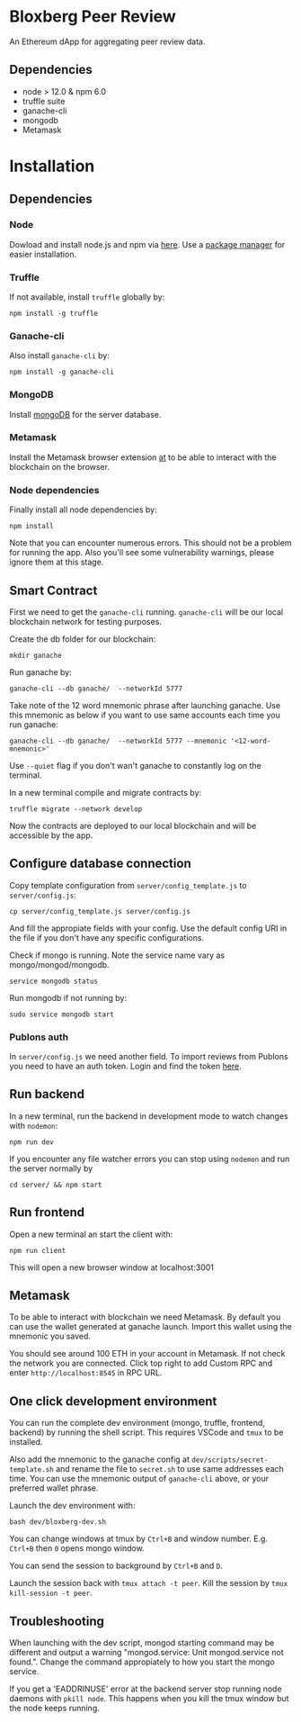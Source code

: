 # Bloxberg Peer Review
An Ethereum dApp for aggregating peer review data.

## Dependencies
- node > 12.0 & npm 6.0
- truffle suite
- ganache-cli
- mongodb
- Metamask

# Installation

## Dependencies

### Node

Dowload and install node.js and npm via [here](https://nodejs.org/en/download/). Use a [package manager](https://nodejs.org/en/download/package-manager/) for easier installation.

### Truffle

If not available, install `truffle` globally by:
```
npm install -g truffle
```

### Ganache-cli

Also install `ganache-cli` by:
```
npm install -g ganache-cli
```

### MongoDB

Install [mongoDB](https://www.mongodb.com/) for the server database.

### Metamask

Install the Metamask browser extension [at](https://metamask.io/) to be able to interact with the blockchain on the browser.

### Node dependencies

Finally install all node dependencies by:
```
npm install
```

Note that you can encounter numerous errors. This should not be a problem for running the app. Also you'll see some vulnerability warnings, please ignore them at this stage.

## Smart Contract
First we need to get the `ganache-cli` running. `ganache-cli` will be our local blockchain network for testing purposes.

Create the db folder for our blockchain:
```
mkdir ganache
```

Run ganache by:
```
ganache-cli --db ganache/  --networkId 5777
```

Take note of the 12 word mnemonic phrase after launching ganache. Use this mnemonic as below if you want to use same accounts each time you run ganache:
```
ganache-cli --db ganache/  --networkId 5777 --mnemonic '<12-word-mnemonic>'
```

Use `--quiet` flag if you don't wan't ganache to constantly log on the terminal.

In a new terminal compile and migrate contracts by:
```
truffle migrate --network develop
```

Now the contracts are deployed to our local blockchain and will be accessible by the app.

## Configure database connection
Copy template configuration from `server/config_template.js` to `server/config.js`:

```
cp server/config_template.js server/config.js
```

And fill the appropiate fields with your config. Use the default config URI in the file if you don't have any specific configurations.

Check if mongo is running. Note the service name vary as mongo/mongod/mongodb.
```
service mongodb status
```

Run mongodb if not running by:
```
sudo service mongodb start
```

### Publons auth

In `server/config.js` we need another field. To import reviews from Publons you need to have an auth token. Login and find the token [here](https://publons.com/api/v2/).

## Run backend

In a new terminal, run the backend in development mode to watch changes with `nodemon`:
```
npm run dev
```

If you encounter any file watcher errors you can stop using `nodemon` and run the server normally by
```
cd server/ && npm start
```

## Run frontend

Open a new terminal an start the client with:
```
npm run client
```

This will open a new browser window at localhost:3001

## Metamask

To be able to interact with blockchain we need Metamask. By default you can use the wallet generated at ganache launch. Import this wallet using the mnemonic you saved.

You should see around 100 ETH in your account in Metamask. If not check the network you are connected. Click top right to add Custom RPC and enter `http://localhost:8545` in RPC URL.

## One click development environment

You can run the complete dev environment (mongo, truffle, frontend, backend) by running the shell script.
This requires VSCode and `tmux` to be installed.

Also add the mnemonic to the ganache config at `dev/scripts/secret-template.sh` and rename the file to `secret.sh` to use same addresses each time. You can use the mnemonic output of `ganache-cli` above, or your preferred wallet phrase.

Launch the dev environment with:

```
bash dev/bloxberg-dev.sh
```

You can change windows at tmux by `Ctrl+B` and window number. E.g. `Ctrl+B` then `0` opens mongo window.

You can send the session to background by `Ctrl+B` and `D`.

Launch the session back with `tmux attach -t peer`. Kill the session by `tmux kill-session -t peer`.

## Troubleshooting

When launching with the dev script, mongod starting command may be different and output a warning "mongod.service: Unit mongod.service not found.". Change the command appropiately to how you start the mongo service.

If you get a 'EADDRINUSE' error at the backend server stop running node daemons with `pkill node`. This happens when you kill the tmux window but the node keeps running.
